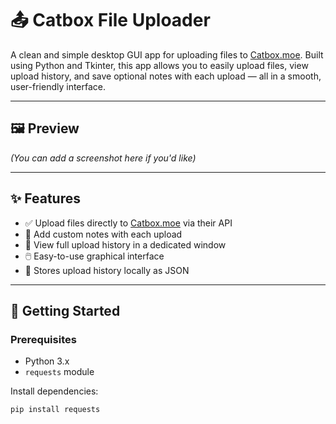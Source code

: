 # 📤 Catbox File Uploader

A clean and simple desktop GUI app for uploading files to [Catbox.moe](https://catbox.moe). Built using Python and Tkinter, this app allows you to easily upload files, view upload history, and save optional notes with each upload — all in a smooth, user-friendly interface.

---

## 🖼️ Preview

*(You can add a screenshot here if you'd like)*

---

## ✨ Features

- ✅ Upload files directly to [Catbox.moe](https://catbox.moe) via their API
- 📝 Add custom notes with each upload
- 📜 View full upload history in a dedicated window
- 🖱️ Easy-to-use graphical interface
- 💾 Stores upload history locally as JSON

---

## 🚀 Getting Started

### Prerequisites

- Python 3.x
- `requests` module

Install dependencies:
```bash
pip install requests
